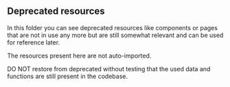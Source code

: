 ## Deprecated resources

In this folder you can see deprecated resources like components or pages that are not in use any more but are still somewhat relevant and can be used for reference later.

The resources present here are not auto-imported.

DO NOT restore from deprecated without testing that the used data and functions are still present in the codebase.
